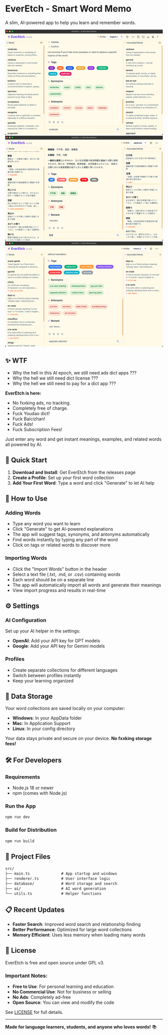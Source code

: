 # EverEtch - Smart Word Memo

A slim, AI-powered app to help you learn and remember words.

![UI Screenshot](screenshots/UI_EN.png)
![UI Screenshot](screenshots/UI_JP.png)
![UI Screenshot](screenshots/UI_FR.png)

## ✨ WTF

- Why the hell in this AI epoch, we still need ads dict apps ???
- Why the hell we still need dict license ???
- Why the hell we still need to pay for a dict app ???

**EverEtch is here:**

- No fxxking ads, no tracking.
- Completely free of charge.
- Fuck Youdao dict!
- Fuck Baicizhan!
- Fuck Ads!
- Fuck Subscription Fees!

Just enter any word and get instant meanings, examples, and related words all powered by AI.


## 🚀 Quick Start

1. **Download and Install**: Get EverEtch from the releases page
2. **Create a Profile**: Set up your first word collection
3. **Add Your First Word**: Type a word and click "Generate" to let AI help

## 📱 How to Use

### Adding Words
- Type any word you want to learn
- Click "Generate" to get AI-powered explanations
- The app will suggest tags, synonyms, and antonyms automatically
- Find words instantly by typing any part of the word
- Click on tags or related words to discover more

### Importing Words
- Click the "Import Words" button in the header
- Select a text file (.txt, .md, or .csv) containing words
- Each word should be on a separate line
- The app will automatically import all words and generate their meanings
- View import progress and results in real-time

## ⚙️ Settings

### AI Configuration
Set up your AI helper in the settings:
- **OpenAI**: Add your API key for GPT models
- **Google**: Add your API key for Gemini models

### Profiles
- Create separate collections for different languages
- Switch between profiles instantly
- Keep your learning organized

## 💾 Data Storage

Your word collections are saved locally on your computer:
- **Windows**: In your AppData folder
- **Mac**: In Application Support
- **Linux**: In your config directory

Your data stays private and secure on your device.
**No fxxking storage fees!**

## 🛠️ For Developers

### Requirements
- Node.js 18 or newer
- npm (comes with Node.js)

### Run the App
```bash
npm run dev
```

### Build for Distribution
```bash
npm run build
```

## 📂 Project Files

```
src/
├── main.ts              # App startup and windows
├── renderer.ts          # User interface logic
├── database/            # Word storage and search
├── ai/                  # AI word generation
└── utils.ts             # Helper functions
```

## 📋 Recent Updates

- **Faster Search**: Improved word search and relationship finding
- **Better Performance**: Optimized for large word collections
- **Memory Efficient**: Uses less memory when loading many words

## 📄 License

EverEtch is free and open source under GPL v3.

### Important Notes:
- **Free to Use**: For personal learning and education
- **No Commercial Use**: Not for business or selling
- **No Ads**: Completely ad-free
- **Open Source**: You can view and modify the code

See [LICENSE](LICENSE) for full details.

---

**Made for language learners, students, and anyone who loves words!** 📚
